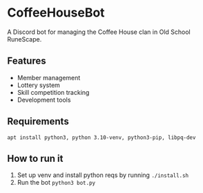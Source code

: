 # CoffeeHouseBot
A Discord bot for managing the Coffee House clan in Old School RuneScape.

## Features

- Member management
- Lottery system
- Skill competition tracking
- Development tools

## Requirements
```
apt install python3, python 3.10-venv, python3-pip, libpq-dev
```

## How to run it
1. Set up venv and install python reqs by running `./install.sh`
2. Run the bot `python3 bot.py`